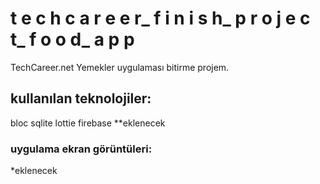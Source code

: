 # t e c h c a r e e r_ f i n i s h_ p r o j e c t_ f o o d_ a p p

TechCareer.net Yemekler uygulaması bitirme projem. 

## kullanılan teknolojiler:

bloc
sqlite
lottie
firebase **eklenecek

### uygulama ekran görüntüleri:

*eklenecek


